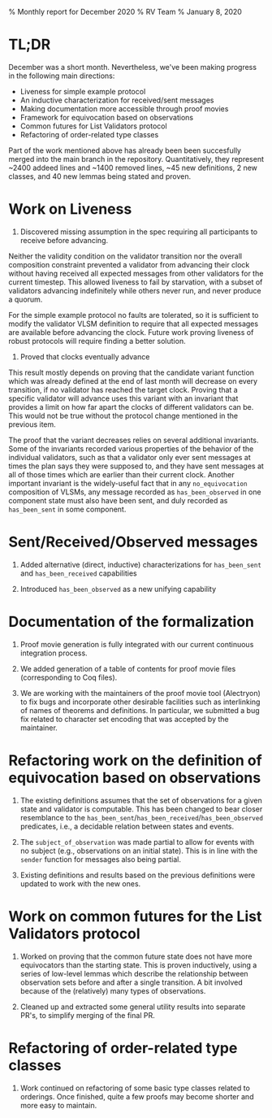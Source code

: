 % Monthly report for December 2020
% RV Team
% January 8, 2020

# TL;DR

December was a short month. Nevertheless, we've been making progress in the following main directions:

* Liveness for simple example protocol
* An inductive characterization for received/sent messages
* Making documentation more accessible through proof movies
* Framework for equivocation based on observations
* Common futures for List Validators protocol
* Refactoring of order-related type classes

Part of the work mentioned above has already been been succesfully merged into the main branch in the repository. Quantitatively, they represent ~2400 addeed lines and ~1400 removed lines, ~45 new definitions, 2 new classes, and 40 new lemmas being stated and proven.

# Work on Liveness

1. Discovered missing assumption in the spec requiring all participants to receive before advancing.

Neither the validity condition on the validator transition nor the overall
composition constraint prevented a validator from advancing their clock
without having received all expected messages from other validators for
the current timestep.
This allowed liveness to fail by starvation, with a subset of validators
advancing indefinitely while others never run, and never produce a quorum.

For the simple example protocol no faults are tolerated, so it is
sufficient to modify the validator VLSM definition to require that
all expected messages are available before advancing the clock.
Future work proving liveness of robust protocols will require
finding a better solution.

1. Proved that clocks eventually advance

This result mostly depends on proving that the candidate variant
function which was already defined at the end of last month will
decrease on every transition, if no validator has reached the
target clock.
Proving that a specific validator will advance uses this
variant with an invariant that provides a limit on how far apart
the clocks of different validators can be.
This would not be true without the protocol change mentioned
in the previous item.

The proof that the variant decreases relies on several additional
invariants.
Some of the invariants recorded various properties of the behavior
of the individual validators, such as that a validator only ever
sent messages at times the plan says they were supposed to, and
they have sent messages at all of those times which are earlier
than their current clock.
Another important invariant is the widely-useful fact that
in any `no_equivocation` composition of VLSMs, any message
recorded as `has_been_observed` in one component state must
also have been sent, and duly recorded as `has_been_sent` in
some component.

# Sent/Received/Observed messages

1. Added alternative (direct, inductive) characterizations for `has_been_sent` and `has_been_received` capabilities

1. Introduced `has_been_observed` as a new unifying capability 

# Documentation of the formalization

1. Proof movie generation is fully integrated with our current continuous integration process.

1. We added generation of a table of contents for proof movie files (corresponding to Coq files).

1. We are working with the maintainers of the proof movie tool (Alectryon) to fix bugs and
   incorporate other desirable facilities such as interlinking of names of theorems and definitions.
   In particular, we submitted a bug fix related to character set encoding that was accepted
   by the maintainer.

# Refactoring work on the definition of equivocation based on observations

1. The existing definitions assumes that the set of observations for a given 
state and validator is computable. This has been changed to bear closer
resemblance to the `has_been_sent`/`has_been_received`/`has_been_observed` 
predicates, i.e., a decidable relation between states and events.

1. The `subject_of_observation` was made partial to allow for events with no
subject (e.g., observations on an initial state). This is in line with the 
`sender` function for messages also being partial.

1. Existing definitions and results based on the previous definitions were 
updated to work with the new ones.

# Work on common futures for the List Validators protocol

1. Worked on proving that the common future state does not have more equivocators than
   the starting state. This is proven inductively, using a series of low-level lemmas
   which describe the relationship between observation sets before and after a single transition.
   A bit involved because of the (relatively) many types of observations.

1. Cleaned up and extracted some general utility results into separate PR's, to simplify 
   merging of the final PR.

# Refactoring of order-related type classes

1. Work continued on refactoring of some basic type classes related to orderings.
   Once finished, quite a few proofs may become shorter and more easy to maintain.

